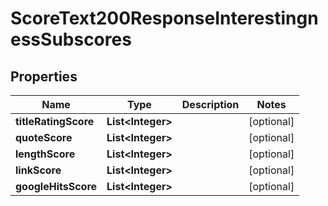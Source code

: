 

# ScoreText200ResponseInterestingnessSubscores


## Properties

| Name | Type | Description | Notes |
|------------ | ------------- | ------------- | -------------|
|**titleRatingScore** | **List&lt;Integer&gt;** |  |  [optional] |
|**quoteScore** | **List&lt;Integer&gt;** |  |  [optional] |
|**lengthScore** | **List&lt;Integer&gt;** |  |  [optional] |
|**linkScore** | **List&lt;Integer&gt;** |  |  [optional] |
|**googleHitsScore** | **List&lt;Integer&gt;** |  |  [optional] |



